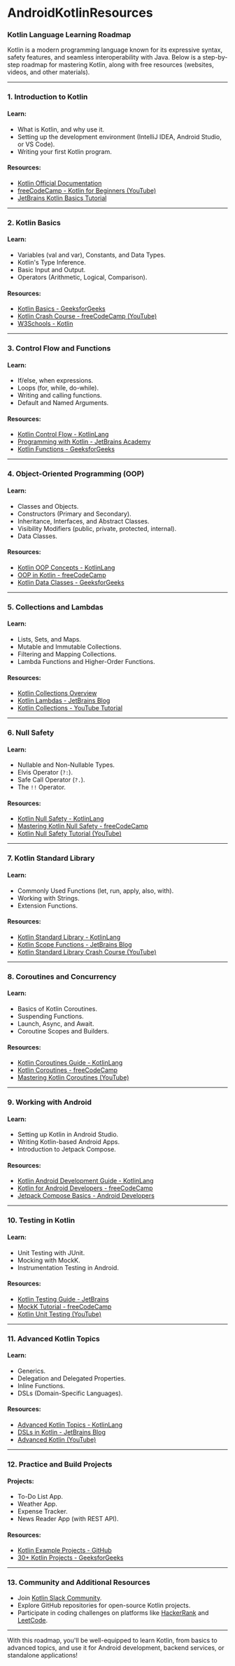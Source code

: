 # AndroidKotlinResources

### **Kotlin Language Learning Roadmap**

Kotlin is a modern programming language known for its expressive syntax, safety features, and seamless interoperability with Java. Below is a step-by-step roadmap for mastering Kotlin, along with free resources (websites, videos, and other materials).

---

### **1. Introduction to Kotlin**
#### Learn:
- What is Kotlin, and why use it.
- Setting up the development environment (IntelliJ IDEA, Android Studio, or VS Code).
- Writing your first Kotlin program.

#### Resources:
- [Kotlin Official Documentation](https://kotlinlang.org/docs/getting-started.html)
- [freeCodeCamp - Kotlin for Beginners (YouTube)](https://www.youtube.com/watch?v=F9UC9DY-vIU)
- [JetBrains Kotlin Basics Tutorial](https://play.kotlinlang.org/koans/overview)

---

### **2. Kotlin Basics**
#### Learn:
- Variables (val and var), Constants, and Data Types.
- Kotlin's Type Inference.
- Basic Input and Output.
- Operators (Arithmetic, Logical, Comparison).

#### Resources:
- [Kotlin Basics - GeeksforGeeks](https://www.geeksforgeeks.org/kotlin-programming-language-introduction/)
- [Kotlin Crash Course - freeCodeCamp (YouTube)](https://www.youtube.com/watch?v=Fz1EEVntR5g)
- [W3Schools - Kotlin](https://www.w3schools.com/kotlin/)

---

### **3. Control Flow and Functions**
#### Learn:
- If/else, when expressions.
- Loops (for, while, do-while).
- Writing and calling functions.
- Default and Named Arguments.

#### Resources:
- [Kotlin Control Flow - KotlinLang](https://kotlinlang.org/docs/control-flow.html)
- [Programming with Kotlin - JetBrains Academy](https://hyperskill.org/tracks/18)
- [Kotlin Functions - GeeksforGeeks](https://www.geeksforgeeks.org/kotlin-functions/)

---

### **4. Object-Oriented Programming (OOP)**
#### Learn:
- Classes and Objects.
- Constructors (Primary and Secondary).
- Inheritance, Interfaces, and Abstract Classes.
- Visibility Modifiers (public, private, protected, internal).
- Data Classes.

#### Resources:
- [Kotlin OOP Concepts - KotlinLang](https://kotlinlang.org/docs/classes.html)
- [OOP in Kotlin - freeCodeCamp](https://www.youtube.com/watch?v=DLQXp8XRsYY)
- [Kotlin Data Classes - GeeksforGeeks](https://www.geeksforgeeks.org/kotlin-data-classes/)

---

### **5. Collections and Lambdas**
#### Learn:
- Lists, Sets, and Maps.
- Mutable and Immutable Collections.
- Filtering and Mapping Collections.
- Lambda Functions and Higher-Order Functions.

#### Resources:
- [Kotlin Collections Overview](https://kotlinlang.org/docs/collections-overview.html)
- [Kotlin Lambdas - JetBrains Blog](https://blog.jetbrains.com/kotlin/2015/01/kotlin-lambdas-in-action/)
- [Kotlin Collections - YouTube Tutorial](https://www.youtube.com/watch?v=pHzw8EE_fNs)

---

### **6. Null Safety**
#### Learn:
- Nullable and Non-Nullable Types.
- Elvis Operator (`?:`).
- Safe Call Operator (`?.`).
- The `!!` Operator.

#### Resources:
- [Kotlin Null Safety - KotlinLang](https://kotlinlang.org/docs/null-safety.html)
- [Mastering Kotlin Null Safety - freeCodeCamp](https://www.freecodecamp.org/news/null-safety-in-kotlin/)
- [Kotlin Null Safety Tutorial (YouTube)](https://www.youtube.com/watch?v=Ar5gIu_Cot8)

---

### **7. Kotlin Standard Library**
#### Learn:
- Commonly Used Functions (let, run, apply, also, with).
- Working with Strings.
- Extension Functions.

#### Resources:
- [Kotlin Standard Library - KotlinLang](https://kotlinlang.org/api/latest/jvm/stdlib/)
- [Kotlin Scope Functions - JetBrains Blog](https://blog.jetbrains.com/kotlin/2020/12/kotlin-standard-library-scope-functions/)
- [Kotlin Standard Library Crash Course (YouTube)](https://www.youtube.com/watch?v=OaB05cUNv3A)

---

### **8. Coroutines and Concurrency**
#### Learn:
- Basics of Kotlin Coroutines.
- Suspending Functions.
- Launch, Async, and Await.
- Coroutine Scopes and Builders.

#### Resources:
- [Kotlin Coroutines Guide - KotlinLang](https://kotlinlang.org/docs/coroutines-basics.html)
- [Kotlin Coroutines - freeCodeCamp](https://www.youtube.com/watch?v=_hfBv0a09Jc)
- [Mastering Kotlin Coroutines (YouTube)](https://www.youtube.com/watch?v=tYcqn48SMT8)

---

### **9. Working with Android**
#### Learn:
- Setting up Kotlin in Android Studio.
- Writing Kotlin-based Android Apps.
- Introduction to Jetpack Compose.

#### Resources:
- [Kotlin Android Development Guide - KotlinLang](https://developer.android.com/kotlin)
- [Kotlin for Android Developers - freeCodeCamp](https://www.youtube.com/watch?v=Iz08OTTjR04)
- [Jetpack Compose Basics - Android Developers](https://developer.android.com/jetpack/compose/documentation)

---

### **10. Testing in Kotlin**
#### Learn:
- Unit Testing with JUnit.
- Mocking with MockK.
- Instrumentation Testing in Android.

#### Resources:
- [Kotlin Testing Guide - JetBrains](https://blog.jetbrains.com/kotlin/2019/12/kotlin-and-testing-writing-testable-code/)
- [MockK Tutorial - freeCodeCamp](https://www.freecodecamp.org/news/kotlin-testing-with-mockk/)
- [Kotlin Unit Testing (YouTube)](https://www.youtube.com/watch?v=FC1zkjKR2Z4)

---

### **11. Advanced Kotlin Topics**
#### Learn:
- Generics.
- Delegation and Delegated Properties.
- Inline Functions.
- DSLs (Domain-Specific Languages).

#### Resources:
- [Advanced Kotlin Topics - KotlinLang](https://kotlinlang.org/docs/reference/)
- [DSLs in Kotlin - JetBrains Blog](https://blog.jetbrains.com/kotlin/2017/06/kotlin-dsls-part-1-introduction/)
- [Advanced Kotlin (YouTube)](https://www.youtube.com/watch?v=TEvyo8ffRUQ)

---

### **12. Practice and Build Projects**
#### Projects:
- To-Do List App.
- Weather App.
- Expense Tracker.
- News Reader App (with REST API).

#### Resources:
- [Kotlin Example Projects - GitHub](https://github.com/topics/kotlin)
- [30+ Kotlin Projects - GeeksforGeeks](https://www.geeksforgeeks.org/kotlin-projects-for-beginners/)

---

### **13. Community and Additional Resources**
- Join [Kotlin Slack Community](https://kotlinlang.org/community/slack.html).
- Explore GitHub repositories for open-source Kotlin projects.
- Participate in coding challenges on platforms like [HackerRank](https://www.hackerrank.com/domains/tutorials/10-days-of-kotlin) and [LeetCode](https://leetcode.com/).

---

With this roadmap, you'll be well-equipped to learn Kotlin, from basics to advanced topics, and use it for Android development, backend services, or standalone applications!
